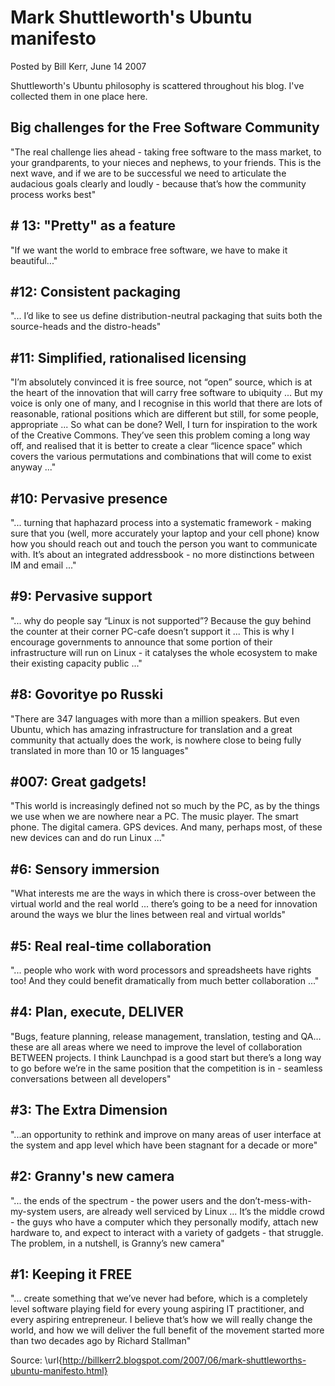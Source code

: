# Mark Shuttleworth's Ubuntu manifesto

Posted by Bill Kerr, June 14 2007

Shuttleworth's Ubuntu philosophy is scattered throughout his blog. I've collected them in one place here.

## Big challenges for the Free Software Community
"The real challenge lies ahead - taking free software to the mass market, to your grandparents, to your nieces and nephews, to your friends. This is the next wave, and if we are to be successful we need to articulate the audacious goals clearly and loudly - because that’s how the community process works best"

## # 13: "Pretty" as a feature
"If we want the world to embrace free software, we have to make it beautiful..."

## #12: Consistent packaging
"... I’d like to see us define distribution-neutral packaging that suits both the source-heads and the distro-heads"

## #11: Simplified, rationalised licensing
"I’m absolutely convinced it is free source, not “open” source, which is at the heart of the innovation that will carry free software to ubiquity ... But my voice is only one of many, and I recognise in this world that there are lots of reasonable, rational positions which are different but still, for some people, appropriate ... So what can be done? Well, I turn for inspiration to the work of the Creative Commons. They’ve seen this problem coming a long way off, and realised that it is better to create a clear “licence space” which covers the various permutations and combinations that will come to exist anyway ..."

## #10: Pervasive presence
"... turning that haphazard process into a systematic framework - making sure that you (well, more accurately your laptop and your cell phone) know how you should reach out and touch the person you want to communicate with. It’s about an integrated addressbook - no more distinctions between IM and email ..."

## #9: Pervasive support
"... why do people say “Linux is not supported”? Because the guy behind the counter at their corner PC-cafe doesn’t support it ... This is why I encourage governments to announce that some portion of their infrastructure will run on Linux - it catalyses the whole ecosystem to make their existing capacity public ..."

## #8: Govoritye po Russki
"There are 347 languages with more than a million speakers. But even Ubuntu, which has amazing infrastructure for translation and a great community that actually does the work, is nowhere close to being fully translated in more than 10 or 15 languages"

## #007: Great gadgets!
"This world is increasingly defined not so much by the PC, as by the things we use when we are nowhere near a PC. The music player. The smart phone. The digital camera. GPS devices. And many, perhaps most, of these new devices can and do run Linux ..."

## #6: Sensory immersion
"What interests me are the ways in which there is cross-over between the virtual world and the real world ... there’s going to be a need for innovation around the ways we blur the lines between real and virtual worlds"

## #5: Real real-time collaboration
"... people who work with word processors and spreadsheets have rights too! And they could benefit dramatically from much better collaboration ..."

## #4: Plan, execute, DELIVER
"Bugs, feature planning, release management, translation, testing and QA… these are all areas where we need to improve the level of collaboration BETWEEN projects. I think Launchpad is a good start but there’s a long way to go before we’re in the same position that the competition is in - seamless conversations between all developers"

## #3: The Extra Dimension
"...an opportunity to rethink and improve on many areas of user interface at the system and app level which have been stagnant for a decade or more"

## #2: Granny's new camera
"... the ends of the spectrum - the power users and the don’t-mess-with-my-system users, are already well serviced by Linux ... It’s the middle crowd - the guys who have a computer which they personally modify, attach new hardware to, and expect to interact with a variety of gadgets - that struggle. The problem, in a nutshell, is Granny’s new camera"

## #1: Keeping it FREE
"... create something that we’ve never had before, which is a completely level software playing field for every young aspiring IT practitioner, and every aspiring entrepreneur. I believe that’s how we will really change the world, and how we will deliver the full benefit of the movement started more than two decades ago by Richard Stallman"

Source: \url{http://billkerr2.blogspot.com/2007/06/mark-shuttleworths-ubuntu-manifesto.html}